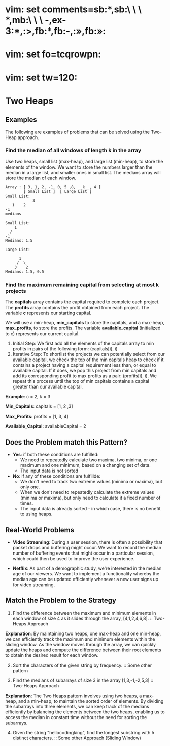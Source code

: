# vim: set comments=sb\:\*,sb\:\ \ \ \*,mb\:\ \ \ -,ex-3\:\*,\:>,fb\:\*,fb\:-,\:»,fb\:»:
# vim: set fo=tcqrowpn:
# vim: set tw=120:

# Two Heaps

## Examples
The following are examples of problems that can be solved using the Two-Heap
approach.

### Find the median of all windows of length k in the array
Use two heaps, small list (max-heap), and large list (min-heap), to store the
elements of the window. We want to store the numbers larger than the median in a
large list, and smaller ones in small list. The medians array will store the
median of each window.

```
Array : [ 3, 1, 2, -1, 0, 5 ,8, __k__, 4 ]
        [ Small List ]  [ Large List ] 
Small List: 
			3
   1    2
-1
medians

Small List:
    1
  /
-1
Medians: 1.5

Large List:
       
      1   
     /  \
    3    2 
Medians: 1.5, 0.5
```

### Find the maximum remaining capital from selecting at most k projects
The __capitals__ array contains the capital required to complete each project.
The __profits__ array contains the profit obtained from each project. The
variable __c__ represents our starting capital.

We will use a min-heap, __min_capitals__ to store the capitals, and a max-heap,
__max_profits__, to store the profits. The variable __available_capital__
(initialized to c) represents our current capital.

1. Initial Step: We first add all the elements of the capitals array to
	 min profits in pairs of the following form: (capitals[i], i)
2. Iterative Step: To shortlist the projects we can potentially select from our
	 available capital, we check the top of the min capitals heap to check if it
contains a project having a capital requirement less than, or equal to available
capital. If it does, we pop this project from min capitals and add its
corresponding profit to max profits as a pair: (profits[i], i). We repeat this
process until the top of min capitals contains a capital greater than our
available capital.

__Example__:
c = 2, k = 3

__Min_Capitals__:
capitals = [1, 2 ,3]

__Max_Profits__:
profits = [1, 3, 4]

__Available_Capital__:
availableCapital = 2

## Does the Problem match this Pattern?
* **Yes**: if both these conditions are fulfilled:
	- We need to repeatedly calculate two maxima, two minima, or one maximum and
	  one minimum, based on a changing set of data.
	- The input data is not sorted
* **No**: if any of these conditions are fulfillde:
	- We don't need to track two extreme values (minima or maxima), but only one.
	- When we don't need to repeatedly calculate the extreme values (minima or
	  maxima), but only need to calculate it a fixed number of times.
	- The input data is already sorted - in which case, there is no benefit to
	  using heaps.

## Real-World Problems
* **Video Streaming**: During a user session, there is often a possibility that
  packet drops and buffering might occur. We want to record the median number of
buffering events that might occur in a particular session, which could then be
used to improve the user experience.

* **Netflix**: As part of a demographic study, we're interested in the median
  age of our viewers. We want to implement a functionality whereby the median
age can be updated efficiently whenever a new user signs up for video streaming.

## Match the Problem to the Strategy
1. Find the difference between the maximum and minimum elements in each window
	 of size 4 as it slides through the array, [4,1,2,4,6,8].
	:: Two-Heaps Approach

__Explanation__: By maintaining two heaps, one max-heap and one min-heap, we can efficiently track the maximum and minimum elements within the sliding window. As the window moves through the array, we can quickly update the heaps and compute the difference between their root elements to obtain the desired result for each window.

2. Sort the characters of the given string by frequency.
	:: Some other pattern

3. Find the medians of subarrays of size 3 in the array [1,3,-1,-2,5,3]
	:: Two-Heaps Approach

__Explanation__: 
The Two Heaps pattern involves using two heaps, a max-heap, and a min-heap, to maintain the sorted order of elements. By dividing the subarrays into three elements, we can keep track of the medians efficiently by balancing the elements between the two heaps, enabling us to access the median in constant time without the need for sorting the subarrays.

4. Given the string "hellocodingking", find the longest substring with 5
	 distinct characters.
	:: Some other Approach (Sliding Window)
